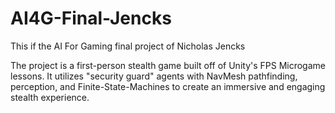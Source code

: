 # AI4G-Final-Jencks
This if the AI For Gaming final project of Nicholas Jencks

The project is a first-person stealth game built off of Unity's FPS Microgame lessons. It utilizes "security guard" agents with NavMesh pathfinding, perception, and Finite-State-Machines to create an immersive and engaging stealth experience.
